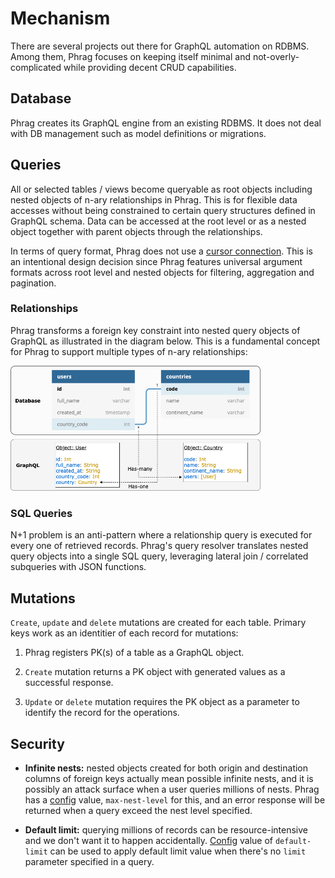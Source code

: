 # Mechanism

There are several projects out there for GraphQL automation on RDBMS. Among them, Phrag focuses on keeping itself minimal and not-overly-complicated while providing decent CRUD capabilities.

## Database

Phrag creates its GraphQL engine from an existing RDBMS. It does not deal with DB management such as model definitions or migrations.

## Queries

All or selected tables / views become queryable as root objects including nested objects of n-ary relationships in Phrag. This is for flexible data accesses without being constrained to certain query structures defined in GraphQL schema. Data can be accessed at the root level or as a nested object together with parent objects through the relationships.

In terms of query format, Phrag does not use a [cursor connection](https://relay.dev/graphql/connections.htm). This is an intentional design decision since Phrag features universal argument formats across root level and nested objects for filtering, aggregation and pagination.

### Relationships

Phrag transforms a foreign key constraint into nested query objects of GraphQL as illustrated in the diagram below. This is a fundamental concept for Phrag to support multiple types of n-ary relationships:

<img src="./images/fk-transform.png" width="400px" />

### SQL Queries

N+1 problem is an anti-pattern where a relationship query is executed for every one of retrieved records. Phrag's query resolver translates nested query objects into a single SQL query, leveraging lateral join / correlated subqueries with JSON functions.

## Mutations

`Create`, `update` and `delete` mutations are created for each table. Primary keys work as an identitier of each record for mutations:

1. Phrag registers PK(s) of a table as a GraphQL object.

2. `Create` mutation returns a PK object with generated values as a successful response.

3. `Update` or `delete` mutation requires the PK object as a parameter to identify the record for the operations.

## Security

- **Infinite nests:** nested objects created for both origin and destination columns of foreign keys actually mean possible infinite nests, and it is possibly an attack surface when a user queries millions of nests. Phrag has a [config](config.md) value, `max-nest-level` for this, and an error response will be returned when a query exceed the nest level specified.

- **Default limit:** querying millions of records can be resource-intensive and we don't want it to happen accidentally. [Config](config.md) value of `default-limit` can be used to apply default limit value when there's no `limit` parameter specified in a query.
